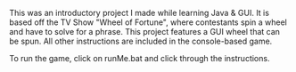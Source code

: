 This was an introductory project I made while learning Java & GUI. It is based off the TV Show "Wheel of Fortune", where contestants spin a wheel and have to solve for a phrase. This project features a GUI wheel that can be spun. All other instructions are included in the console-based game.

To run the game, click on runMe.bat and click through the instructions.
